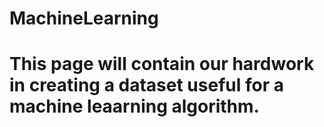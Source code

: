 # MachineLearning

# This page will contain our hardwork in creating a dataset useful for a machine leaarning algorithm.
